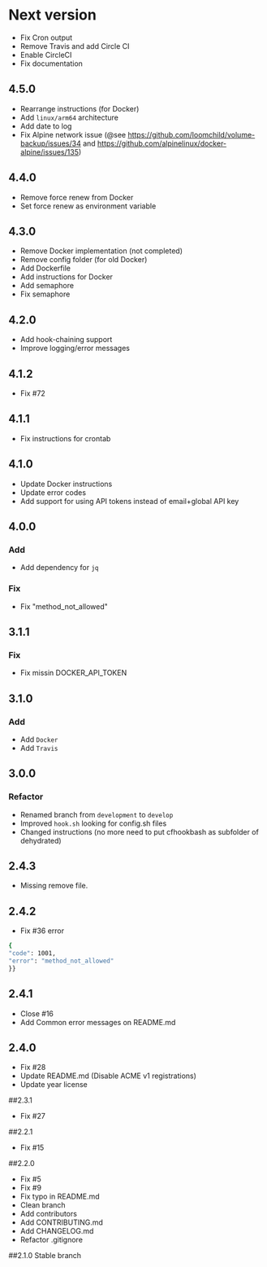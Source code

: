 # Next version
+ Fix Cron output
+ Remove Travis and add Circle CI
+ Enable CircleCI
+ Fix documentation

## 4.5.0
+ Rearrange instructions (for Docker)
+ Add `linux/arm64` architecture
+ Add date to log
+ Fix Alpine network issue (@see https://github.com/loomchild/volume-backup/issues/34 and https://github.com/alpinelinux/docker-alpine/issues/135)

## 4.4.0
+ Remove force renew from Docker
+ Set force renew as environment variable

## 4.3.0
+ Remove Docker implementation (not completed)
+ Remove config folder (for old Docker)
+ Add Dockerfile
+ Add instructions for Docker
+ Add semaphore
+ Fix semaphore

## 4.2.0
+ Add hook-chaining support
+ Improve logging/error messages

## 4.1.2
+ Fix #72

## 4.1.1
+ Fix instructions for crontab

## 4.1.0
+ Update Docker instructions
+ Update error codes
+ Add support for using API tokens instead of email+global API key

## 4.0.0

### Add
+ Add dependency for `jq`

### Fix
+ Fix "method_not_allowed"

## 3.1.1

### Fix
+ Fix missin DOCKER_API_TOKEN

## 3.1.0

### Add
+ Add `Docker`
+ Add `Travis`

## 3.0.0

### Refactor
+ Renamed branch from `development` to `develop`
+ Improved `hook.sh` looking for config.sh files
+ Changed instructions (no more need to put cfhookbash as subfolder of dehydrated)

## 2.4.3
+ Missing remove file.

## 2.4.2
+ Fix #36 error
```bash
{
"code": 1001,
"error": "method_not_allowed"
}}
```

## 2.4.1
+ Close #16
+ Add Common error messages on README.md

## 2.4.0
+ Fix #28
+ Update README.md (Disable ACME v1 registrations)
+ Update year license

##2.3.1
+ Fix #27

##2.2.1
+ Fix #15

##2.2.0
+ Fix #5
+ Fix #9
+ Fix typo in README.md
+ Clean branch
+ Add contributors
+ Add CONTRIBUTING.md
+ Add CHANGELOG.md
+ Refactor .gitignore

##2.1.0
Stable branch
